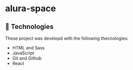 # alura-space

## 🚀 Technologies

These project was developd with the following thecnologies:

- HTML and Sass
- JavaScript
- Git and Github
- React
